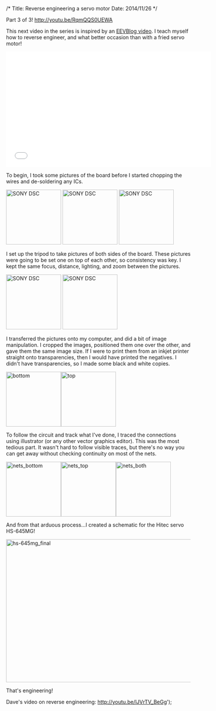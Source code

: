 /*
Title: Reverse engineering a servo motor
Date: 2014/11/26
*/

Part 3 of 3! <a style="color: #167ac6;" href="http://youtu.be/RqmQQS0UEWA" target="_blank">http://youtu.be/RqmQQS0UEWA</a>

This next video in the series is inspired by an <a href="http://youtu.be/lJVrTV_BeGg">EEVBlog video</a>. I teach myself how to reverse engineer, and what better occasion than with a fried servo motor!

<iframe src="//www.youtube.com/embed/RqmQQS0UEWA?rel=0" width="560" height="315" frameborder="0" allowfullscreen="allowfullscreen"></iframe>

<!--more-->

To begin, I took some pictures of the board before I started chopping the wires and de-soldering any ICs.

<a href="http://tinmanelectronics.com/wp-content/uploads/2014/11/DSC04470.jpg"><img class="alignnone size-thumbnail wp-image-164" src="http://tinmanelectronics.com/wp-content/uploads/2014/11/DSC04470-150x150.jpg" alt="SONY DSC" width="150" height="150" /></a> <a href="http://tinmanelectronics.com/wp-content/uploads/2014/11/DSC04469.jpg"><img class="alignnone size-thumbnail wp-image-163" src="http://tinmanelectronics.com/wp-content/uploads/2014/11/DSC04469-150x150.jpg" alt="SONY DSC" width="150" height="150" /></a> <a href="http://tinmanelectronics.com/wp-content/uploads/2014/11/DSC04468.jpg"><img class="alignnone size-thumbnail wp-image-162" src="http://tinmanelectronics.com/wp-content/uploads/2014/11/DSC04468-150x150.jpg" alt="SONY DSC" width="150" height="150" /></a>

I set up the tripod to take pictures of both sides of the board. These pictures were going to be set one on top of each other,  so consistency was key. I kept the same focus, distance, lighting, and zoom between the pictures.

<a href="http://tinmanelectronics.com/wp-content/uploads/2014/11/DSC04473.jpg"><img class="alignnone size-thumbnail wp-image-167" src="http://tinmanelectronics.com/wp-content/uploads/2014/11/DSC04473-150x150.jpg" alt="SONY DSC" width="150" height="150" /></a> <a href="http://tinmanelectronics.com/wp-content/uploads/2014/11/DSC04472.jpg"><img class="alignnone size-thumbnail wp-image-166" src="http://tinmanelectronics.com/wp-content/uploads/2014/11/DSC04472-150x150.jpg" alt="SONY DSC" width="150" height="150" /></a>

I transferred the pictures onto my computer, and did a bit of image manipulation. I cropped the images, positioned them one over the other, and gave them the same image size. If I were to print them from an inkjet printer straight onto transparencies, then I would have printed the negatives. I didn't have transparencies, so I made some black and white copies.

<a href="http://tinmanelectronics.com/wp-content/uploads/2014/11/bottom.png"><img class="alignnone size-thumbnail wp-image-173" src="http://tinmanelectronics.com/wp-content/uploads/2014/11/bottom-150x150.png" alt="bottom" width="150" height="150" /></a><a href="http://tinmanelectronics.com/wp-content/uploads/2014/11/top.png"><img class="alignnone size-thumbnail wp-image-174" src="http://tinmanelectronics.com/wp-content/uploads/2014/11/top-150x150.png" alt="top" width="150" height="150" /></a>

To follow the circuit and track what I've done, I traced the connections using illustrator (or any other vector graphics editor). This was the most tedious part. It wasn't hard to follow visible traces, but there's no way you can get away without checking continuity on most of the nets.

<a href="http://tinmanelectronics.com/wp-content/uploads/2014/11/nets_bottom.jpg"><img class="alignnone wp-image-169 size-thumbnail" src="http://tinmanelectronics.com/wp-content/uploads/2014/11/nets_bottom-150x150.jpg" alt="nets_bottom" width="150" height="150" /></a><a href="http://tinmanelectronics.com/wp-content/uploads/2014/11/nets_top.jpg"><img class="alignnone size-thumbnail wp-image-170" src="http://tinmanelectronics.com/wp-content/uploads/2014/11/nets_top-150x150.jpg" alt="nets_top" width="150" height="150" /><img class="alignnone size-thumbnail wp-image-168" src="http://tinmanelectronics.com/wp-content/uploads/2014/11/nets_both-150x150.jpg" alt="nets_both" width="150" height="150" /></a>

And from that arduous process...I created a schematic for the Hitec servo HS-645MG!

<a href="http://tinmanelectronics.com/wp-content/uploads/2014/11/hs-645mg_final.jpg"><img class="alignnone wp-image-178 size-large" src="http://tinmanelectronics.com/wp-content/uploads/2014/11/hs-645mg_final-1024x679.jpg" alt="hs-645mg_final" width="590" height="391" /></a>

That's engineering!

Dave's video on reverse engineering:
<a href="http://youtu.be/lJVrTV_BeGg">http://youtu.be/lJVrTV_BeGg</a>');

